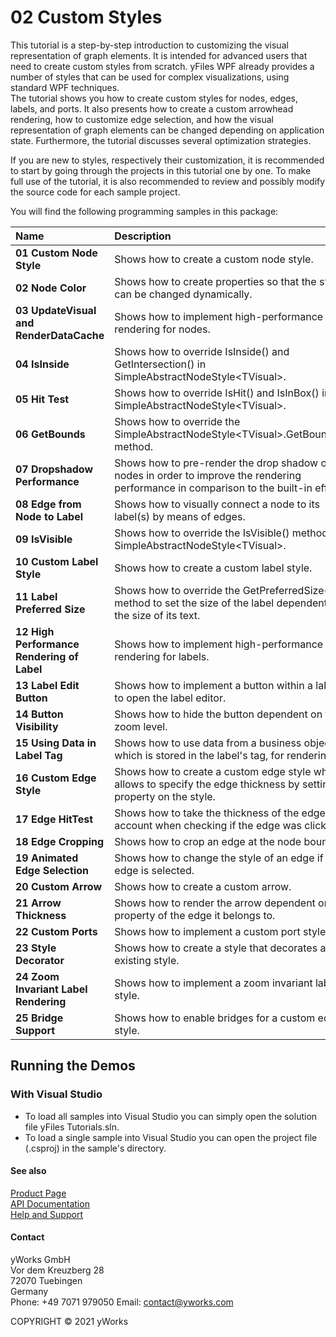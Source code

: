 
# 02 Custom Styles
This tutorial is a step-by-step introduction to customizing the visual representation of graph elements. It is intended for advanced users that need to create custom styles from scratch. yFiles WPF already provides a number of styles that can be used for complex visualizations, using standard WPF techniques. <br /> The tutorial shows you how to create custom styles for nodes, edges, labels, and ports. It also presents how to create a custom arrowhead rendering, how to customize edge selection, and how the visual representation of graph elements can be changed depending on application state. Furthermore, the tutorial discusses several optimization strategies. 

If you are new to styles, respectively their customization, it is recommended to start by going through the projects in this tutorial one by one. To make full use of the tutorial, it is also recommended to review and possibly modify the source code for each sample project. 



You will find the following programming samples in this package: 


| Name | Description |
|:---|:---|
|**01 Custom Node Style** | Shows how to create a custom node style. |
|**02 Node Color** | Shows how to create properties so that the style can be changed dynamically. |
|**03 UpdateVisual and RenderDataCache** | Shows how to implement high-performance rendering for nodes. |
|**04 IsInside** | Shows how to override IsInside() and GetIntersection() in SimpleAbstractNodeStyle&lt;TVisual&gt;. |
|**05 Hit Test** | Shows how to override IsHit() and IsInBox() in SimpleAbstractNodeStyle&lt;TVisual&gt;. |
|**06 GetBounds** | Shows how to override the SimpleAbstractNodeStyle&lt;TVisual&gt;.GetBounds() method. |
|**07 Dropshadow Performance** | Shows how to pre-render the drop shadow of nodes in order to improve the rendering performance in comparison to the built-in effect. |
|**08 Edge from Node to Label** | Shows how to visually connect a node to its label(s) by means of edges. |
|**09 IsVisible** | Shows how to override the IsVisible() method of SimpleAbstractNodeStyle&lt;TVisual&gt;. |
|**10 Custom Label Style** | Shows how to create a custom label style. |
|**11 Label Preferred Size** | Shows how to override the GetPreferredSize() method to  set the size of the label dependent on the size of its text. |
|**12 High Performance Rendering of Label** | Shows how to implement high-performance rendering for labels. |
|**13 Label Edit Button** | Shows how to implement a button within a label to open the label editor. |
|**14 Button Visibility** | Shows how to hide the button dependent on the zoom level. |
|**15 Using Data in Label Tag** | Shows how to use data from a business object, which is stored in the label's tag, for rendering. |
|**16 Custom Edge Style** | Shows how to create a custom edge style which allows to specify the edge thickness by setting a property on the style. |
|**17 Edge HitTest** | Shows how to take the thickness of the edge into account when checking if the edge was clicked. |
|**18 Edge Cropping** | Shows how to crop an edge at the node bounds. |
|**19 Animated Edge Selection** | Shows how to change the style of an edge if the edge is selected. |
|**20 Custom Arrow** | Shows how to create a custom arrow. |
|**21 Arrow Thickness** | Shows how to render the arrow dependent on a property of the edge it belongs to. |
|**22 Custom Ports** | Shows how to implement a custom port style. |
|**23 Style Decorator** | Shows how to create a style that decorates an existing style. |
|**24 Zoom Invariant Label Rendering** | Shows how to implement a zoom invariant label style. |
|**25 Bridge Support** | Shows how to enable bridges for a custom edge style. |

## Running the Demos

### With Visual Studio

* To load all samples into Visual Studio you can simply open the solution file yFiles Tutorials.sln. 
* To load a single sample into Visual Studio you can open the project file (.csproj) in the sample's directory. 




#### See also
[Product Page](https://www.yworks.com/products/yfileswpf)  
[API Documentation](https://docs.yworks.com/yfileswpf)    
[Help and Support](https://www.yworks.com/products/yfiles/support)


#### Contact
yWorks GmbH  
Vor dem Kreuzberg 28  
72070 Tuebingen  
Germany  
Phone: +49 7071 979050
Email: contact@yworks.com

COPYRIGHT &#x00A9; 2021 yWorks   


